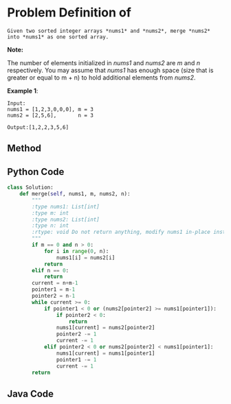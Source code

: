 # Problem Definition of

    Given two sorted integer arrays *nums1* and *nums2*, merge *nums2* into *nums1* as one sorted array.

**Note:**

The number of elements initialized in *nums1* and *nums2* are *m* and *n* respectively.
You may assume that *nums1* has enough space (size that is greater or equal to m + n) to hold additional elements from *nums2*.

**Example 1**:

    Input:
    nums1 = [1,2,3,0,0,0], m = 3
    nums2 = [2,5,6],       n = 3

    Output:[1,2,2,3,5,6]

## Method

## Python Code

```python
class Solution:
    def merge(self, nums1, m, nums2, n):
        """
        :type nums1: List[int]
        :type m: int
        :type nums2: List[int]
        :type n: int
        :rtype: void Do not return anything, modify nums1 in-place instead.
        """
        if m == 0 and n > 0:
            for i in range(0, n):
                nums1[i] = nums2[i]
            return
        elif n == 0:
            return
        current = n+m-1
        pointer1 = m-1
        pointer2 = n-1
        while current >= 0:
            if pointer1 < 0 or (nums2[pointer2] >= nums1[pointer1]):
                if pointer2 < 0:
                    return
                nums1[current] = nums2[pointer2]
                pointer2 -= 1
                current -= 1
            elif pointer2 < 0 or nums2[pointer2] < nums1[pointer1]:
                nums1[current] = nums1[pointer1]
                pointer1 -= 1
                current -= 1
        return
```

## Java Code

```java

```